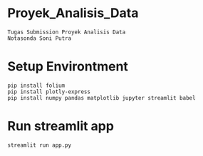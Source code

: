 # Proyek_Analisis_Data

```
Tugas Submission Proyek Analisis Data
Notasonda Soni Putra
```

# Setup Environtment

```
pip install folium
pip install plotly-express
pip install numpy pandas matplotlib jupyter streamlit babel
```

# Run streamlit app

```
streamlit run app.py
```
